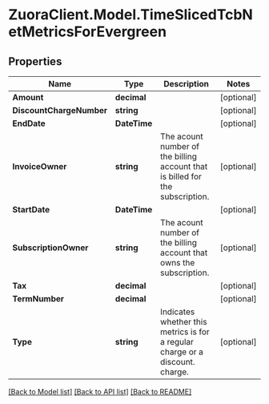 # ZuoraClient.Model.TimeSlicedTcbNetMetricsForEvergreen

## Properties

Name | Type | Description | Notes
------------ | ------------- | ------------- | -------------
**Amount** | **decimal** |  | [optional] 
**DiscountChargeNumber** | **string** |  | [optional] 
**EndDate** | **DateTime** |  | [optional] 
**InvoiceOwner** | **string** | The acount number of the billing account that is billed for the subscription. | [optional] 
**StartDate** | **DateTime** |  | [optional] 
**SubscriptionOwner** | **string** | The acount number of the billing account that owns the subscription. | [optional] 
**Tax** | **decimal** |  | [optional] 
**TermNumber** | **decimal** |  | [optional] 
**Type** | **string** | Indicates whether this metrics is for a regular charge or a discount. charge. | [optional] 

[[Back to Model list]](../README.md#documentation-for-models) [[Back to API list]](../README.md#documentation-for-api-endpoints) [[Back to README]](../README.md)

